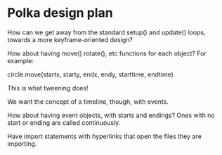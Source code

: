 # Polka design plan

How can we get away from the standard setup() and update() loops, towards a more keyframe-oriented design?

How about having move() rotate(), etc functions for each object? For example:

circle.move(startx, starty, endx, endy, starttime, endtime)

This is what tweening does!

We want the concept of a timeline, though, with events.

How about having event objects, with starts and endings? Ones with no start or ending are called continuously.

Have import statements with hyperlinks that open the files they are importing.